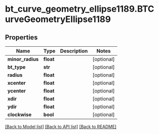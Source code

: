 # bt_curve_geometry_ellipse1189.BTCurveGeometryEllipse1189

## Properties
Name | Type | Description | Notes
------------ | ------------- | ------------- | -------------
**minor_radius** | **float** |  | [optional] 
**bt_type** | **str** |  | [optional] 
**radius** | **float** |  | [optional] 
**xcenter** | **float** |  | [optional] 
**ycenter** | **float** |  | [optional] 
**xdir** | **float** |  | [optional] 
**ydir** | **float** |  | [optional] 
**clockwise** | **bool** |  | [optional] 

[[Back to Model list]](../README.md#documentation-for-models) [[Back to API list]](../README.md#documentation-for-api-endpoints) [[Back to README]](../README.md)


